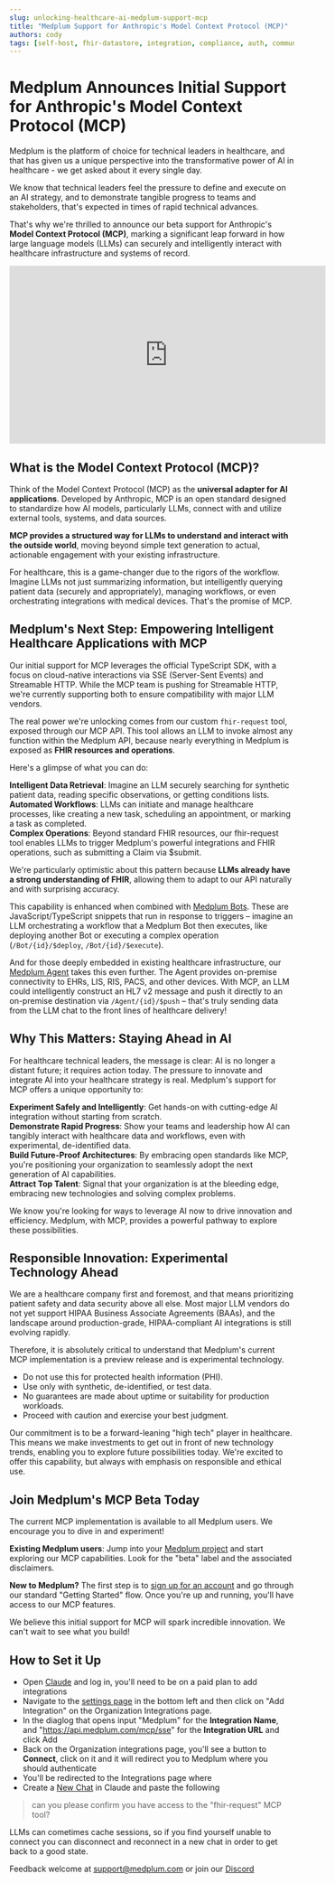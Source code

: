 ```yaml
---
slug: unlocking-healthcare-ai-medplum-support-mcp
title: "Medplum Support for Anthropic's Model Context Protocol (MCP)"
authors: cody
tags: [self-host, fhir-datastore, integration, compliance, auth, community, ai]
---
```


# Medplum Announces Initial Support for Anthropic's Model Context Protocol (MCP)

Medplum is the platform of choice for technical leaders in healthcare, and that has given us a unique perspective into the transformative power of AI in healthcare - we get asked about it every single day.  

We know that technical leaders feel the pressure to define and execute on an AI strategy, and to demonstrate tangible progress to teams and stakeholders, that's expected in times of rapid technical advances.  

That's why we're thrilled to announce our beta support for Anthropic's **Model Context Protocol (MCP)**, marking a significant leap forward in how large language models (LLMs) can securely and intelligently interact with healthcare infrastructure and systems of record.

<div className="responsive-iframe-wrapper">
<iframe width="560" height="315" src="https://www.youtube.com/embed/y3gD7TQ-SM8" title="YouTube video player" frameborder="0" allow="accelerometer; autoplay; clipboard-write; encrypted-media; gyroscope; picture-in-picture; web-share" allowfullscreen></iframe>
</div>

<!--truncate-->

## What is the Model Context Protocol (MCP)?
Think of the Model Context Protocol (MCP) as the **universal adapter for AI applications**. Developed by Anthropic, MCP is an open standard designed to standardize how AI models, particularly LLMs, connect with and utilize external tools, systems, and data sources.  

**MCP provides a structured way for LLMs to understand and interact with the outside world**, moving beyond simple text generation to actual, actionable engagement with your existing infrastructure.

For healthcare, this is a game-changer due to the rigors of the workflow. Imagine LLMs not just summarizing information, but intelligently querying patient data (securely and appropriately), managing workflows, or even orchestrating integrations with medical devices. That's the promise of MCP.

## Medplum's Next Step: Empowering Intelligent Healthcare Applications with MCP

Our initial support for MCP leverages the official TypeScript SDK, with a focus on cloud-native interactions via SSE (Server-Sent Events) and Streamable HTTP. While the MCP team is pushing for Streamable HTTP, we're currently supporting both to ensure compatibility with major LLM vendors. 

The real power we're unlocking comes from our custom `fhir-request` tool, exposed through our MCP API. This tool allows an LLM to invoke almost any function within the Medplum API, because nearly everything in Medplum is exposed as **FHIR resources and operations**.

Here's a glimpse of what you can do:  

**Intelligent Data Retrieval**: Imagine an LLM securely searching for synthetic patient data, reading specific observations, or getting conditions lists.  
**Automated Workflows**: LLMs can initiate and manage healthcare processes, like creating a new task, scheduling an appointment, or marking a task as completed.  
**Complex Operations**: Beyond standard FHIR resources, our fhir-request tool enables LLMs to trigger Medplum's powerful integrations and FHIR operations, such as submitting a Claim via $submit.

We're particularly optimistic about this pattern because **LLMs already have a strong understanding of FHIR**, allowing them to adapt to our API naturally and with surprising accuracy.  

This capability is enhanced when combined with [Medplum Bots](/docs/bots). These are JavaScript/TypeScript snippets that run in response to triggers – imagine an LLM orchestrating a workflow that a Medplum Bot then executes, like deploying another Bot or executing a complex operation (`/Bot/{id}/$deploy`, `/Bot/{id}/$execute`).  

And for those deeply embedded in existing healthcare infrastructure, our [Medplum Agent](/docs/agent) takes this even further. The Agent provides on-premise connectivity to EHRs, LIS, RIS, PACS, and other devices. With MCP, an LLM could intelligently construct an HL7 v2 message and push it directly to an on-premise destination via `/Agent/{id}/$push` – that's truly sending data from the LLM chat to the front lines of healthcare delivery!

## Why This Matters: Staying Ahead in AI

For healthcare technical leaders, the message is clear: AI is no longer a distant future; it requires action today. The pressure to innovate and integrate AI into your healthcare strategy is real. Medplum's support for MCP offers a unique opportunity to:  

**Experiment Safely and Intelligently**: Get hands-on with cutting-edge AI integration without starting from scratch.  
**Demonstrate Rapid Progress**: Show your teams and leadership how AI can tangibly interact with healthcare data and workflows, even with experimental, de-identified data.  
**Build Future-Proof Architectures**: By embracing open standards like MCP, you're positioning your organization to seamlessly adopt the next generation of AI capabilities.  
**Attract Top Talent**: Signal that your organization is at the bleeding edge, embracing new technologies and solving complex problems.

We know you're looking for ways to leverage AI now to drive innovation and efficiency. Medplum, with MCP, provides a powerful pathway to explore these possibilities.

## Responsible Innovation: Experimental Technology Ahead

We are a healthcare company first and foremost, and that means prioritizing patient safety and data security above all else. Most major LLM vendors do not yet support HIPAA Business Associate Agreements (BAAs), and the landscape around production-grade, HIPAA-compliant AI integrations is still evolving rapidly.  

Therefore, it is absolutely critical to understand that Medplum's current MCP implementation is a preview release and is experimental technology.

- Do not use this for protected health information (PHI).  
- Use only with synthetic, de-identified, or test data.  
- No guarantees are made about uptime or suitability for production workloads.  
- Proceed with caution and exercise your best judgment.

Our commitment is to be a forward-leaning "high tech" player in healthcare. This means we make investments to get out in front of new technology trends, enabling you to explore future possibilities today. We're excited to offer this capability, but always with emphasis on responsible and ethical use.

## Join Medplum's MCP Beta Today

The current MCP implementation is available to all Medplum users. We encourage you to dive in and experiment!  

**Existing Medplum users**: Jump into your [Medplum project](https://app.medplum.com/) and start exploring our MCP capabilities. Look for the "beta" label and the associated disclaimers.  

**New to Medplum?** The first step is to [sign up for an account](/docs/tutorials/register) and go through our standard "Getting Started" flow. Once you're up and running, you'll have access to our MCP features.

We believe this initial support for MCP will spark incredible innovation. We can't wait to see what you build!

## How to Set it Up

* Open [Claude](https://claude.ai/) and log in, you'll need to be on a paid plan to add integrations
* Navigate to the [settings page](https://claude.ai/settings/profile) in the bottom left and then click on "Add Integration" on the Organization Integrations page.
* In the diaglog that opens input "Medplum" for the **Integration Name**, and "https://api.medplum.com/mcp/sse" for the **Integration URL** and click Add
* Back on the Organization integrations page, you'll see a button to **Connect**, click on it and it will redirect you to Medplum where you should authenticate
* You'll be redirected to the Integrations page where 
* Create a [New Chat](https://claude.ai/new) in Claude and paste the following

> can you please confirm you have access to the "fhir-request" MCP tool?

LLMs can cometimes cache sessions, so if you find yourself unable to connect you can disconnect and reconnect in a new chat in order to get back to a good state.

Feedback welcome at support@medplum.com or join our [Discord](https://discord.gg/medplum)